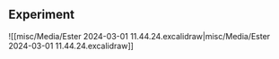 ## Experiment 



![[misc/Media/Ester 2024-03-01 11.44.24.excalidraw|misc/Media/Ester 2024-03-01 11.44.24.excalidraw]]

